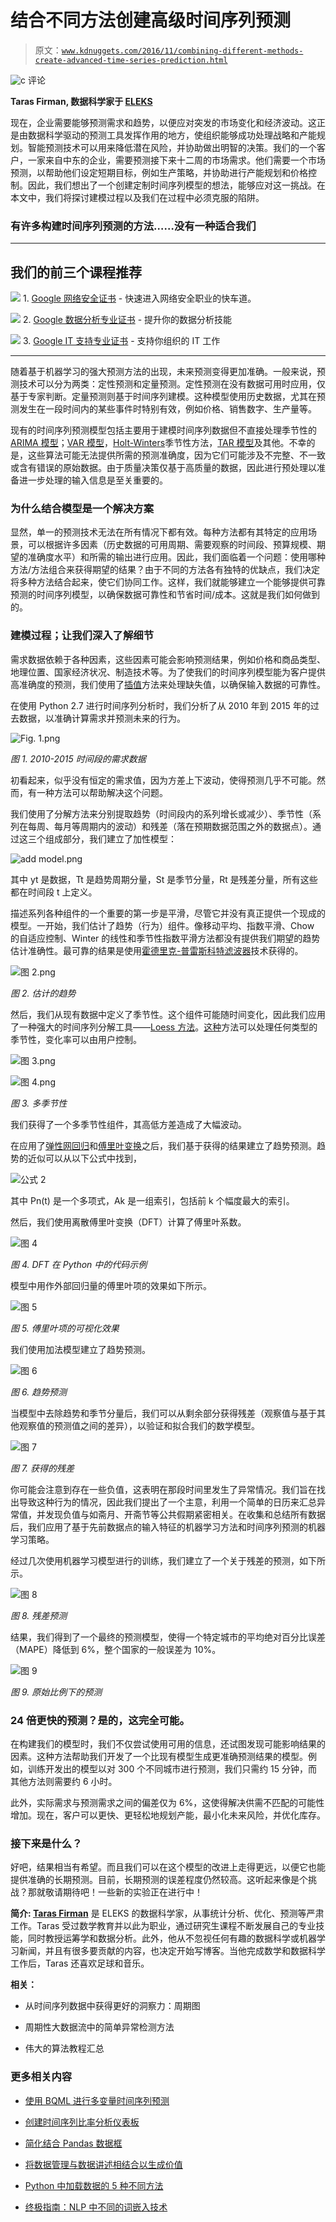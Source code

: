 # 结合不同方法创建高级时间序列预测

> 原文：[`www.kdnuggets.com/2016/11/combining-different-methods-create-advanced-time-series-prediction.html`](https://www.kdnuggets.com/2016/11/combining-different-methods-create-advanced-time-series-prediction.html)

![c](img/3d9c022da2d331bb56691a9617b91b90.png) 评论

**Taras Firman, 数据科学家于 [ELEKS](http://eleks.com/)**

现在，企业需要能够预测需求和趋势，以便应对突发的市场变化和经济波动。这正是由数据科学驱动的预测工具发挥作用的地方，使组织能够成功处理战略和产能规划。智能预测技术可以用来降低潜在风险，并协助做出明智的决策。我们的一个客户，一家来自中东的企业，需要预测接下来十二周的市场需求。他们需要一个市场预测，以帮助他们设定短期目标，例如生产策略，并协助进行产能规划和价格控制。因此，我们想出了一个创建定制时间序列模型的想法，能够应对这一挑战。在本文中，我们将探讨建模过程以及我们在过程中必须克服的陷阱。

### 有许多构建时间序列预测的方法……没有一种适合我们

* * *

## 我们的前三个课程推荐

![](img/0244c01ba9267c002ef39d4907e0b8fb.png) 1\. [Google 网络安全证书](https://www.kdnuggets.com/google-cybersecurity) - 快速进入网络安全职业的快车道。

![](img/e225c49c3c91745821c8c0368bf04711.png) 2\. [Google 数据分析专业证书](https://www.kdnuggets.com/google-data-analytics) - 提升你的数据分析技能

![](img/0244c01ba9267c002ef39d4907e0b8fb.png) 3\. [Google IT 支持专业证书](https://www.kdnuggets.com/google-itsupport) - 支持你组织的 IT 工作

* * *

随着基于机器学习的强大预测方法的出现，未来预测变得更加准确。一般来说，预测技术可以分为两类：定性预测和定量预测。定性预测在没有数据可用时应用，仅基于专家判断。定量预测则基于时间序列建模。这种模型使用历史数据，尤其在预测发生在一段时间内的某些事件时特别有效，例如价格、销售数字、生产量等。

现有的时间序列预测模型包括主要用于建模时间序列数据但不直接处理季节性的[ARIMA 模型](https://onlinecourses.science.psu.edu/stat510/node/49)；[VAR 模型](https://onlinecourses.science.psu.edu/stat510/node/79)，[Holt-Winters](https://www.otexts.org/fpp/7/5)季节性方法，[TAR 模型](https://onlinecourses.science.psu.edu/stat510/node/82)及其他。不幸的是，这些算法可能无法提供所需的预测准确度，因为它们可能涉及不完整、不一致或含有错误的原始数据。由于质量决策仅基于高质量的数据，因此进行预处理以准备进一步处理的输入信息是至关重要的。

### 为什么结合模型是一个解决方案

显然，单一的预测技术无法在所有情况下都有效。每种方法都有其特定的应用场景，可以根据许多因素（历史数据的可用周期、需要观察的时间段、预算规模、期望的准确度水平）和所需的输出进行应用。因此，我们面临着一个问题：使用哪种方法/方法组合来获得期望的结果？由于不同的方法各有独特的优缺点，我们决定将多种方法结合起来，使它们协同工作。这样，我们就能够建立一个能够提供可靠预测的时间序列模型，以确保数据可靠性和节省时间/成本。这就是我们如何做到的。

### 建模过程；让我们深入了解细节

需求数据依赖于各种因素，这些因素可能会影响预测结果，例如价格和商品类型、地理位置、国家经济状况、制造技术等。为了使我们的时间序列模型能为客户提供高准确度的预测，我们使用了[插值](https://ece.uwaterloo.ca/~dwharder/NumericalAnalysis/05Interpolation/)方法来处理缺失值，以确保输入数据的可靠性。

在使用 Python 2.7 进行时间序列分析时，我们分析了从 2010 年到 2015 年的过去数据，以准确计算需求并预测未来的行为。

![Fig. 1.png](img/86badad37232a5c8711be816bb1564bd.png)

*图 1\. 2010-2015 时间段的需求数据*

初看起来，似乎没有恒定的需求值，因为方差上下波动，使得预测几乎不可能。然而，有一种方法可以帮助解决这个问题。

我们使用了分解方法来分别提取趋势（时间段内的系列增长或减少）、季节性（系列在每周、每月等周期内的波动）和残差（落在预期数据范围之外的数据点）。通过这三个组成部分，我们建立了加性模型：

![add model.png](img/d8ddfef548870c9874d06e48bf409dce.png)

其中 yt 是数据，Tt 是趋势周期分量，St 是季节分量，Rt 是残差分量，所有这些都在时间段 t 上定义。

描述系列各种组件的一个重要的第一步是平滑，尽管它并没有真正提供一个现成的模型。一开始，我们估计了趋势（行为）组件。像移动平均、指数平滑、Chow 的自适应控制、Winter 的线性和季节性指数平滑方法都没有提供我们期望的趋势估计准确性。最可靠的结果是使用[霍德里克-普雷斯科特滤波器](https://cran.r-project.org/web/packages/mFilter/mFilter.pdf)技术获得的。

![图 2.png](img/6f79492c6e66bb6df38997bfccb249f9.png)

*图 2\. 估计的趋势*

然后，我们从现有数据中定义了季节性。这个组件可能随时间变化，因此我们应用了一种强大的时间序列分解工具——[Loess 方法](https://www.otexts.org/fpp/6/5)。[这种](https://www.otexts.org/fpp/6/5)方法可以处理任何类型的季节性，变化率可以由用户控制。

![图 3.png](img/eefcf56cefa0b1d4fb572f5c49d8f160.png)

![图 4.png](img/27e4843cceabd21b1cd4b09856a4c4d9.png)

*图 3\. 多季节性*

我们获得了一个多季节性组件，其高低方差造成了大幅波动。

在应用了[弹性网回归](http://scikit-learn.org/stable/modules/generated/sklearn.linear_model.ElasticNet.html)和[傅里叶变换](http://www.le.ac.uk/users/dsgp1/COURSES/LEIMETZ/FOURIER.pdf)之后，我们基于获得的结果建立了趋势预测。趋势的近似可以从以下公式中找到，

![公式 2](img/e30b3af647ca14f237c8b792b2f81dea.png)

其中 Pn(t) 是一个多项式，Ak 是一组索引，包括前 k 个幅度最大的索引。

然后，我们使用离散傅里叶变换（DFT）计算了傅里叶系数。

![图 4](img/086695b214ec1256df3fc9e7530c74a4.png)

*图 4\. DFT 在 Python 中的代码示例*

模型中用作外部回归量的傅里叶项的效果如下所示。

![图 5](img/bcd8ece08daf2471c898b20faa7f1634.png)

*图 5\. 傅里叶项的可视化效果*

我们使用加法模型建立了趋势预测。

![图 6](img/87d3d4c8cbc944be9ded0491037ac1c5.png)

*图 6\. 趋势预测*

当模型中去除趋势和季节分量后，我们可以从剩余部分获得残差（观察值与基于其他观察值的预测值之间的差异），以验证和拟合我们的数学模型。

![图 7](img/6417102941576a34f4eb53cbdaea22b8.png)

*图 7\. 获得的残差*

你可能会注意到存在一些负值，这表明在那段时间里发生了异常情况。我们旨在找出导致这种行为的情况，因此我们提出了一个主意，利用一个简单的日历来汇总异常值，并发现负值与如斋月、开斋节等公共假期紧密相关。在收集和总结所有数据后，我们应用了基于先前数据点的输入特征的机器学习方法和时间序列预测的机器学习策略。

经过几次使用机器学习模型进行的训练，我们建立了一个关于残差的预测，如下所示。

![图 8](img/cf4526aa370979c19e6bf0a1f6362325.png)

*图 8\. 残差预测*

结果，我们得到了一个最终的预测模型，使得一个特定城市的平均绝对百分比误差（MAPE）降低到 6%，整个国家的一般误差为 10%。

![图 9](img/9c4e934d50df51c7838165b2a9f11b5c.png)

*图 9\. 原始比例下的预测*

### 24 倍更快的预测？是的，这完全可能。

在构建我们的模型时，我们不仅尝试使用可用的信息，还试图发现可能影响结果的因素。这种方法帮助我们开发了一个比现有模型生成更准确预测结果的模型。例如，训练开发出的模型以对 300 个不同城市进行预测，我们只需约 15 分钟，而其他方法则需要约 6 小时。

此外，实际需求与预测需求之间的偏差仅为 6%，这使得解决供需不匹配的可能性增加。现在，客户可以更快、更轻松地规划产能，最小化未来风险，并优化库存。

### 接下来是什么？

好吧，结果相当有希望。而且我们可以在这个模型的改进上走得更远，以便它也能提供准确的长期预测。目前，长期预测的误差程度仍然较高。这听起来像是个挑战？那就敬请期待吧！一些新的实验正在进行中！

**简介: [Taras Firman](https://www.facebook.com/profile.php?id=100009049483326)** 是 ELEKS 的数据科学家，从事统计分析、优化、预测等严肃工作。Taras 受过数学教育并以此为职业，通过研究生课程不断发展自己的专业技能，同时教授运筹学和数据分析。此外，他从不忽视任何有趣的数据科学或机器学习新闻，并且有很多要贡献的内容，也决定开始写博客。当他完成数学和数据科学工作后，Taras 还喜欢足球和音乐。

**相关：**

+   从时间序列数据中获得更好的洞察力：周期图

+   周期性大数据流中的简单异常检测方法

+   伟大的算法教程汇总

### 更多相关内容

+   [使用 BQML 进行多变量时间序列预测](https://www.kdnuggets.com/2023/07/multivariate-timeseries-prediction-bqml.html)

+   [创建时间序列比率分析仪表板](https://www.kdnuggets.com/2023/06/wolfer-create-time-series-ratio-analysis-dashboard.html)

+   [简化结合 Pandas 数据框](https://www.kdnuggets.com/2022/09/combining-pandas-dataframes-made-simple.html)

+   [将数据管理与数据讲述相结合以生成价值](https://www.kdnuggets.com/combining-data-management-and-data-storytelling-to-generate-value)

+   [Python 中加载数据的 5 种不同方法](https://www.kdnuggets.com/2020/08/5-different-ways-load-data-python.html)

+   [终极指南：NLP 中不同的词嵌入技术](https://www.kdnuggets.com/2021/11/guide-word-embedding-techniques-nlp.html)
